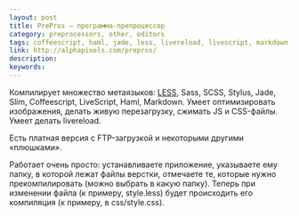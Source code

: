```yaml
---
layout: post
title: PrePros — программа-препроцессор
category: preprocessors, other, editors
tags: coffeescript, haml, jade, less, livereload, livescript, markdown, sass, scss, slim, stylus, компилятор, компиляция, препроцессор, программа
link: http://alphapixels.com/prepros/
description:
keywords:
---
```


<p>Компилирует множество метаязыков: <a href="/search/id41">LESS</a>, Sass, SCSS, Stylus, Jade, Slim, Coffeescript, LiveScript, Haml, Markdown. Умеет оптимизировать изображения, делать живую перезагрузку, сжимать JS и CSS-файлы. Умеет делать livereload.</p>
<p>Есть платная версия с FTP-загрузкой и некоторыми другими «плюшками».</p>
<p>Работает очень просто: устанавливаете приложение, указываете ему папку, в которой лежат файлы верстки, отмечаете те, которые нужно прекомпилировать (можно выбрать в какую папку). Теперь при изменении файла (к примеру, style.less) будет происходить его компиляция (к примеру, в css/style.css).</p>
